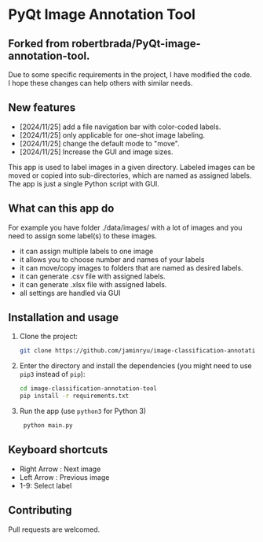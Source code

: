 # PyQt Image Annotation Tool
## Forked from robertbrada/PyQt-image-annotation-tool. 
Due to some specific requirements in the project, I have modified the code. I hope these changes can help others with similar needs.

## New features
- [2024/11/25] add a file navigation bar with color-coded labels.
- [2024/11/25] only applicable for one-shot image labeling.
- [2024/11/25] change the default mode to "move".
- [2024/11/25] Increase the GUI and image sizes.

This app is used to label images in a given directory.
Labeled images can be moved or copied into sub-directories, which are named as assigned labels.
The app is just a single Python script with GUI.


## What can this app do
For example you have folder ./data/images/ with a lot of images and you need to assign some
label(s) to these images.

- it can assign multiple labels to one image
- it allows you to choose number and names of your labels
- it can move/copy images to folders that are named as desired labels.
- it can generate .csv file with assigned labels.
- it can generate .xlsx file with assigned labels.
- all settings are handled via GUI

## Installation and usage

1. Clone the project:
    ```bash
    git clone https://github.com/jaminryu/image-classification-annotation-tool
    ```

2. Enter the directory and install the dependencies (you might need to use ```pip3``` instead of ```pip```):
    ```bash
    cd image-classification-annotation-tool
    pip install -r requirements.txt
    ```
3. Run the app (use ```python3``` for Python 3)
   ```bash
    python main.py
    ```

## Keyboard shortcuts

- Right Arrow : Next image
- Left Arrow : Previous image
- 1-9: Select label

## Contributing

Pull requests are welcomed.

